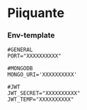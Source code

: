 # Piiquante #

### Env-template ###

```
#GENERAL
PORT="XXXXXXXXXX"

#MONGODB
MONGO_URI='XXXXXXXXXX'

#JWT
JWT_SECRET="XXXXXXXXXX"
JWT_TEMP="XXXXXXXXXX"
```